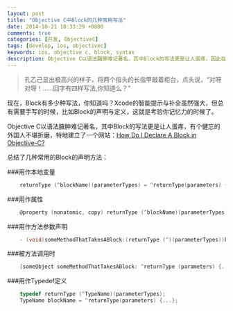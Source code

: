 ```yaml
---
layout: post
title: "Objective C中Block的几种常用写法"
date: 2014-10-21 18:33:29 +0800
comments: true
categories: [开发, ObjectiveC]
tags: [develop, ios, objectivec]
keywords: ios, objective c, block, syntax
description: Objective C以语法臃肿难记著名，其中Block的写法更是让人蛋疼，因此在这里留着Block的几种常用写法，以供大家备忘查阅。
---
```


> 孔乙己显出极高兴的样子，将两个指头的长指甲敲着柜台，点头说，“对呀对呀！……回字有四样写法,你知道么？”

现在，Block有多少种写法，你知道吗？Xcode的智能提示与补全虽然强大，但总有需要手写的时候，比如Block的声明与定义，这就是考验你记忆力的时候了。

<!--more-->

Objective C以语法臃肿难记著名，其中Block的写法更是让人蛋疼，有个健忘的外国人不堪折磨，特地建立了一个网站：[How Do I Declare A Block in Objective-C?](http://fuckingblocksyntax.com/)

总结了几种常用的Block的声明方法：

###用作本地变量

``` c
    returnType (^blockName)(parameterTypes) = ^returnType(parameters) {...};
```

###用作属性

``` c
    @property (nonatomic, copy) returnType (^blockName)(parameterTypes);
```

###用作方法参数声明

``` c
    - (void)someMethodThatTakesABlock:(returnType (^)(parameterTypes))blockName;
```

###被方法调用时

``` c
    [someObject someMethodThatTakesABlock: ^returnType (parameters) {...}];
```

###用作Typedef定义

``` c
    typedef returnType (^TypeName)(parameterTypes);
    TypeName blockName = ^returnType(parameters) {...};
```

